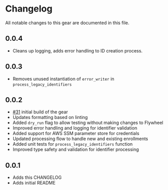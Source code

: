 # Changelog

All notable changes to this gear are documented in this file.

## 0.0.4

* Cleans up logging, adds error handling to ID creation process.

## 0.0.3

* Removes unused instantiation of `error_writer` in `process_legacy_identifiers`

## 0.0.2

* [#31](https://github.com/naccdata/flywheel-gear-extensions/pull/131) initial build of the gear
* Updates formatting based on linting
* Added `dry_run` flag to allow testing without making changes to Flywheel
* Improved error handling and logging for identifier validation
* Added support for AWS SSM parameter store for credentials
* Updated processing flow to handle new and existing enrollments
* Added unit tests for `process_legacy_identifiers` function
* Improved type safety and validation for identifier processing

## 0.0.1

* Adds this CHANGELOG
* Adds initial README